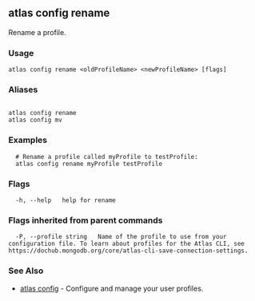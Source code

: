 ## atlas config rename

Rename a profile.


### Usage
```
atlas config rename <oldProfileName> <newProfileName> [flags]
```

### Aliases
```

atlas config rename
atlas config mv
```

### Examples

```
  # Rename a profile called myProfile to testProfile:
  atlas config rename myProfile testProfile
```


### Flags

```
  -h, --help   help for rename

```


### Flags inherited from parent commands

```
  -P, --profile string   Name of the profile to use from your configuration file. To learn about profiles for the Atlas CLI, see https://dochub.mongodb.org/core/atlas-cli-save-connection-settings.

```

### See Also


* [atlas config](atlas_config.md)	- Configure and manage your user profiles.



